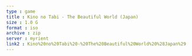 ```yaml
---
type : game
title : Kino no Tabi - The Beautiful World (Japan)
size : 1.0 G
format : iso
archive : zip
server : myrient
link2 : Kino%20no%20Tabi%20-%20The%20Beautiful%20World%20%28Japan%29
---
```

